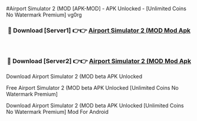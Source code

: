 #Airport Simulator 2 (MOD [APK-MOD] - APK Unlocked - [Unlimited Coins No Watermark Premium] vg0rg



<div align="center">

<h3>🔴 Download [Server1] 👉👉 <a href="https://momento.my/?title=Airport_Simulator_2_(MOD">Airport Simulator 2 (MOD Mod Apk</a></h3><br>

<h3>🔴 Download [Server2] 👉👉 <a href="https://momento.my/?title=Airport_Simulator_2_(MOD">Airport Simulator 2 (MOD Mod Apk</a></h3>
</div>



Download Airport Simulator 2 (MOD beta APK Unlocked

Free Airport Simulator 2 (MOD beta APK Unlocked [Unlimited Coins No Watermark Premium]

Download Airport Simulator 2 (MOD beta APK Unlocked [Unlimited Coins No Watermark Premium] Mod For Android
